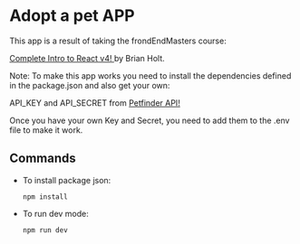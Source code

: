 # Adopt a pet APP

This app is a result of taking the frondEndMasters course:

[Complete Intro to React v4! ](http://frontendmasters.com/courses/complete-react-v4/) by Brian Holt.

Note:
To make this app works you need to install the dependencies defined in the package.json and also get your own:

API_KEY and API_SECRET from [Petfinder API! ](http://www.petfinder.com/developers/)

Once you have your own Key and Secret, you need to add them to the .env file to make it work.

## Commands

- To install package json:

  ```
  npm install
  ```

- To run dev mode:

  ```
  npm run dev
  ```
